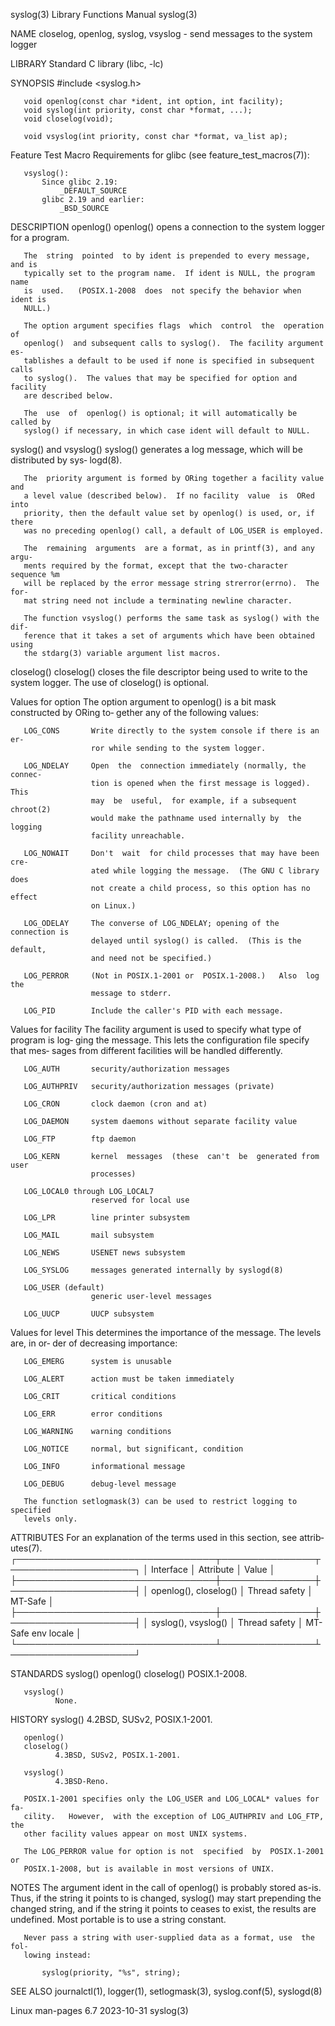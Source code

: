 syslog(3)                  Library Functions Manual                  syslog(3)

NAME
       closelog, openlog, syslog, vsyslog - send messages to the system logger

LIBRARY
       Standard C library (libc, -lc)

SYNOPSIS
       #include <syslog.h>

       void openlog(const char *ident, int option, int facility);
       void syslog(int priority, const char *format, ...);
       void closelog(void);

       void vsyslog(int priority, const char *format, va_list ap);

   Feature Test Macro Requirements for glibc (see feature_test_macros(7)):

       vsyslog():
           Since glibc 2.19:
               _DEFAULT_SOURCE
           glibc 2.19 and earlier:
               _BSD_SOURCE

DESCRIPTION
   openlog()
       openlog() opens a connection to the system logger for a program.

       The  string  pointed  to by ident is prepended to every message, and is
       typically set to the program name.  If ident is NULL, the program  name
       is  used.   (POSIX.1-2008  does  not specify the behavior when ident is
       NULL.)

       The option argument specifies flags  which  control  the  operation  of
       openlog()  and subsequent calls to syslog().  The facility argument es‐
       tablishes a default to be used if none is specified in subsequent calls
       to syslog().  The values that may be specified for option and  facility
       are described below.

       The  use  of  openlog() is optional; it will automatically be called by
       syslog() if necessary, in which case ident will default to NULL.

   syslog() and vsyslog()
       syslog() generates a log message, which will  be  distributed  by  sys‐
       logd(8).

       The  priority argument is formed by ORing together a facility value and
       a level value (described below).  If no facility  value  is  ORed  into
       priority, then the default value set by openlog() is used, or, if there
       was no preceding openlog() call, a default of LOG_USER is employed.

       The  remaining  arguments  are a format, as in printf(3), and any argu‐
       ments required by the format, except that the two-character sequence %m
       will be replaced by the error message string strerror(errno).  The for‐
       mat string need not include a terminating newline character.

       The function vsyslog() performs the same task as syslog() with the dif‐
       ference that it takes a set of arguments which have been obtained using
       the stdarg(3) variable argument list macros.

   closelog()
       closelog() closes the file descriptor being used to write to the system
       logger.  The use of closelog() is optional.

   Values for option
       The option argument to openlog() is a bit mask constructed by ORing to‐
       gether any of the following values:

       LOG_CONS       Write directly to the system console if there is an  er‐
                      ror while sending to the system logger.

       LOG_NDELAY     Open  the  connection immediately (normally, the connec‐
                      tion is opened when the first message is logged).   This
                      may  be  useful,  for example, if a subsequent chroot(2)
                      would make the pathname used internally by  the  logging
                      facility unreachable.

       LOG_NOWAIT     Don't  wait  for child processes that may have been cre‐
                      ated while logging the message.  (The GNU C library does
                      not create a child process, so this option has no effect
                      on Linux.)

       LOG_ODELAY     The converse of LOG_NDELAY; opening of the connection is
                      delayed until syslog() is called.  (This is the default,
                      and need not be specified.)

       LOG_PERROR     (Not in POSIX.1-2001 or  POSIX.1-2008.)   Also  log  the
                      message to stderr.

       LOG_PID        Include the caller's PID with each message.

   Values for facility
       The  facility  argument is used to specify what type of program is log‐
       ging the message.  This lets the configuration file specify  that  mes‐
       sages from different facilities will be handled differently.

       LOG_AUTH       security/authorization messages

       LOG_AUTHPRIV   security/authorization messages (private)

       LOG_CRON       clock daemon (cron and at)

       LOG_DAEMON     system daemons without separate facility value

       LOG_FTP        ftp daemon

       LOG_KERN       kernel  messages  (these  can't  be  generated from user
                      processes)

       LOG_LOCAL0 through LOG_LOCAL7
                      reserved for local use

       LOG_LPR        line printer subsystem

       LOG_MAIL       mail subsystem

       LOG_NEWS       USENET news subsystem

       LOG_SYSLOG     messages generated internally by syslogd(8)

       LOG_USER (default)
                      generic user-level messages

       LOG_UUCP       UUCP subsystem

   Values for level
       This determines the importance of the message.  The levels are, in  or‐
       der of decreasing importance:

       LOG_EMERG      system is unusable

       LOG_ALERT      action must be taken immediately

       LOG_CRIT       critical conditions

       LOG_ERR        error conditions

       LOG_WARNING    warning conditions

       LOG_NOTICE     normal, but significant, condition

       LOG_INFO       informational message

       LOG_DEBUG      debug-level message

       The function setlogmask(3) can be used to restrict logging to specified
       levels only.

ATTRIBUTES
       For  an  explanation  of  the  terms  used in this section, see attrib‐
       utes(7).
       ┌────────────────────────────────┬───────────────┬────────────────────┐
       │ Interface                      │ Attribute     │ Value              │
       ├────────────────────────────────┼───────────────┼────────────────────┤
       │ openlog(), closelog()          │ Thread safety │ MT-Safe            │
       ├────────────────────────────────┼───────────────┼────────────────────┤
       │ syslog(), vsyslog()            │ Thread safety │ MT-Safe env locale │
       └────────────────────────────────┴───────────────┴────────────────────┘

STANDARDS
       syslog()
       openlog()
       closelog()
              POSIX.1-2008.

       vsyslog()
              None.

HISTORY
       syslog()
              4.2BSD, SUSv2, POSIX.1-2001.

       openlog()
       closelog()
              4.3BSD, SUSv2, POSIX.1-2001.

       vsyslog()
              4.3BSD-Reno.

       POSIX.1-2001 specifies only the LOG_USER and LOG_LOCAL* values for  fa‐
       cility.   However,  with the exception of LOG_AUTHPRIV and LOG_FTP, the
       other facility values appear on most UNIX systems.

       The LOG_PERROR value for option is not  specified  by  POSIX.1-2001  or
       POSIX.1-2008, but is available in most versions of UNIX.

NOTES
       The  argument  ident in the call of openlog() is probably stored as-is.
       Thus, if the string  it  points  to  is  changed,  syslog()  may  start
       prepending the changed string, and if the string it points to ceases to
       exist,  the  results  are  undefined.  Most portable is to use a string
       constant.

       Never pass a string with user-supplied data as a format, use  the  fol‐
       lowing instead:

           syslog(priority, "%s", string);

SEE ALSO
       journalctl(1), logger(1), setlogmask(3), syslog.conf(5), syslogd(8)

Linux man-pages 6.7               2023-10-31                         syslog(3)
